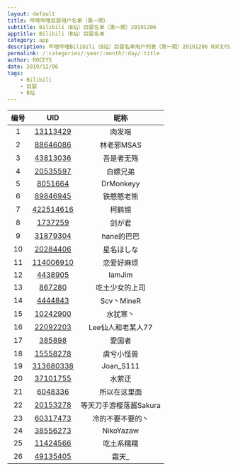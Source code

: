 ```yaml
---
layout: default
title: 哔哩哔哩巨婴用户名单（第一期）
subtitle: Bilibili（B站）巨婴名单（第一期）20191206
apptitle: Bilibili（B站）巨婴名单
category: app
description: 哔哩哔哩Bilibili（B站）巨婴名单用户列表（第一期）20191206 ROCEYS全栈CEO
permalink: /:categories/:year/:month/:day/:title
author: ROCEYS
date: 2019/12/06
tags:
    - Bilibili
    - 巨婴
    - B站
---
```


|  编号   | UID  |  昵称  |
|  :----:  | :----:  | :----:  |
| 1  | [13113429](https://space.bilibili.com/13113429)  |   肉发喵             |
| 2  | [88646086](https://space.bilibili.com/88646086 )   |   林老邪MSAS         |
| 3  | [43813036](https://space.bilibili.com/43813036 )   | 吾是者无殇         |
| 4  | [20535597](https://space.bilibili.com/20535597 )   | 白嫖兄弟           |
| 5  | [8051664 ](https://space.bilibili.com/8051664  )   | DrMonkeyy          |
| 6  | [89846945](https://space.bilibili.com/89846945 )   | 铁憨憨老熊        |
| 7  | [422514616](https://space.bilibili.com/422514616)  | 柯鹤锡            |
| 8  | [1737259  ](https://space.bilibili.com/1737259  )  | 剑が君            |
| 9  | [31879304 ](https://space.bilibili.com/31879304 )  | hane的巴巴        |
| 10 | [20284406 ](https://space.bilibili.com/20284406 )  | 星名ほしな        |
| 11 | [114006910](https://space.bilibili.com/114006910)  | 恋爱好麻烦        |
| 12 | [4438905	 ](https://space.bilibili.com/4438905  )  | IamJim            |
| 13 | [867280	 ](https://space.bilibili.com/867280   ) | 吃土少女的上司    |
| 14 | [4444843	 ](https://space.bilibili.com/4444843  ) | Scv丶MineR        |
| 15 | [10242900 ](https://space.bilibili.com/10242900 )  | 水犹寒丶          |
| 16 | [22092203 ](https://space.bilibili.com/22092203 )  | Lee仙人和老某人77 |
| 17 | [385898	 ](https://space.bilibili.com/385898   )  | 愛国者            |
| 18 | [15558278 ](https://space.bilibili.com/15558278 )  | 虞兮小怪兽        |
| 19 | [313680338](https://space.bilibili.com/313680338)  | Joan_S111
| 20 | [37101755](https://space.bilibili.com/37101755)    | 水萦迂 |
|  21  |  [6048336](https://space.bilibili.com/6048336)  |  所以在这里面  |
|  22  |  [20153278](https://space.bilibili.com/20153278)  |  等天刀手游樱落酱Sakura  |
|  23  |  [60317473](https://space.bilibili.com/60317473)  |  冷的不要不要的丶  |
|  24  |  [38556273](https://space.bilibili.com/38556273)  |  NikoYazaw  |
|  25  |  [11424566](https://space.bilibili.com/11424566)  |  吃土系糯糯  |
|  26  |  [49135405](https://space.bilibili.com/49135405)  |  霜天_  |
